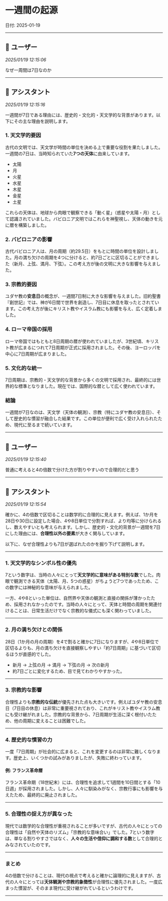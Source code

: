 # 一週間の起源

日付: 2025-01-19

---

## 👤 ユーザー
*2025/01/19 12:15:06*

なぜ一周間は7日なのか

---

## 🤖 アシスタント
*2025/01/19 12:15:16*

一週間が7日である理由には、歴史的・文化的・天文学的な背景があります。以下にその主な理由を説明します。

### 1. **天文学的要因**
古代の文明では、天文学が時間の単位を決める上で重要な役割を果たしました。一週間の7日は、当時知られていた**7つの天体**に由来しています。
- 太陽
- 月
- 火星
- 水星
- 木星
- 金星
- 土星

これらの天体は、地球から肉眼で観察できる「動く星」（惑星や太陽・月）として認識されていました。バビロニア文明ではこれらを神聖視し、天体の動きを元に暦を構築しました。

### 2. **バビロニアの影響**
古代バビロニア人は、月の周期（約29.5日）をもとに時間の単位を設計しました。月の満ち欠けの周期を4つに分けると、約7日ごとに区切ることができました（新月、上弦、満月、下弦）。この考え方が後の文明に大きな影響を与えました。

### 3. **宗教的要因**
ユダヤ教の**安息日**の概念が、一週間7日制に大きな影響を与えました。旧約聖書『創世記』では、神が6日間で世界を創造し、7日目に休息を取ったとされています。この考え方が後にキリスト教やイスラム教にも影響を与え、広く定着しました。

### 4. **ローマ帝国の採用**
ローマ帝国ではもともと8日周期の暦が使われていましたが、3世紀頃、キリスト教が広まるにつれて7日周期が正式に採用されました。その後、ヨーロッパを中心に7日周期が広まりました。

### 5. **文化的な統一**
7日周期は、宗教的・天文学的な背景から多くの文明で採用され、最終的には世界的な標準となりました。現在では、国際的な暦として広く使われています。

### 結論
一週間が7日なのは、天文学（天体の観測）、宗教（特にユダヤ教の安息日）、そして歴史的な慣習が融合した結果です。この単位が便利で広く受け入れられたため、現代に至るまで続いています。

---

## 👤 ユーザー
*2025/01/19 12:15:40*

普通に考えると4の倍数で分けた方が割りやすいので合理的だと思う

---

## 🤖 アシスタント
*2025/01/19 12:15:54*

確かに、4の倍数で区切ることは数学的に合理的に見えます。例えば、1か月を28日や30日に設定した場合、4や8日単位で分割すれば、より均等に分けられるし、数えやすいとも考えられます。しかし、歴史的・文化的背景が一週間を7日にした理由には、**合理性以外の要素**が大きく関与しています。

以下に、なぜ合理性よりも7日が選ばれたのかを掘り下げて説明します。

---

### 1. **天文学的なシンボル性の優先**
7という数字は、当時の人々にとって**天文学的に意味がある特別な数**でした。肉眼で観測できる天体（太陽、月、5つの惑星）がちょうど7つであったため、この数字には神秘的な意味が与えられました。

一方、4や8といった単位は、自然界や天体の観測と直接の関係が薄かったため、採用されなかったのです。当時の人々にとって、天体と時間の周期を関連付けることは、日常生活だけでなく宗教的な儀式にも深く関わっていました。

---

### 2. **月の満ち欠けとの関係**
28日（1か月の月の周期）を4で割ると確かに7日になりますが、4や8日単位で区切るよりも、月の満ち欠けを直接観察しやすい「約7日周期」に基づいて区切るほうが直感的でした。

- 新月 → 上弦の月 → 満月 → 下弦の月 → 次の新月
- 約7日ごとに変化するため、目で見てわかりやすかった。

---

### 3. **宗教的な影響**
合理性よりも**宗教的な伝統**が優先された点も大きいです。例えばユダヤ教の安息日（7日目の休息）は非常に重要視されており、これがキリスト教やイスラム教にも受け継がれました。宗教的な背景から、7日周期が生活に深く根付いたため、他の周期に変えることは困難でした。

---

### 4. **歴史的な慣習の力**
一度「7日周期」が社会的に広まると、これを変更するのは非常に難しくなります。歴史上、いくつかの試みがありましたが、失敗に終わっています。

#### 例: フランス革命暦
フランス革命期（18世紀末）には、合理性を追求して1週間を10日間とする「10日週」が採用されました。しかし、人々に馴染みがなく、宗教行事にも影響を与えたため、最終的に廃止されました。

---

### 5. **合理性の捉え方が異なった**
現代では数学的な合理性が重視されることが多いですが、古代の人々にとっての合理性は「自然や天体のリズム」「宗教的な意味合い」でした。7という数字は、単なる割りやすさではなく、**人々の生活や信仰に調和する数**として合理的とみなされていたのです。

---

### まとめ
4の倍数で分けることは、現代の視点で考えると確かに論理的に見えますが、古代の人々にとっては**天体観測や宗教的象徴性**が合理性に優先されました。一度広まった慣習が、そのまま現代に受け継がれているというわけです。

---
